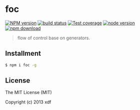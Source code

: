 # foc

[![NPM version][npm-image]][npm-url]
[![build status][travis-image]][travis-url]
[![Test coverage][coveralls-image]][coveralls-url]
[![node version][node-image]][node-url]
[![npm download][download-image]][download-url]

[npm-image]: https://img.shields.io/npm/v/foc.svg?style=flat-square
[npm-url]: https://npmjs.org/package/foc
[travis-image]: https://img.shields.io/travis/xudafeng/foc.svg?style=flat-square
[travis-url]: https://travis-ci.org/xudafeng/foc
[coveralls-image]: https://img.shields.io/coveralls/xudafeng/foc.svg?style=flat-square
[coveralls-url]: https://coveralls.io/r/xudafeng/foc?branch=master
[node-image]: https://img.shields.io/badge/node.js-%3E=_0.10-green.svg?style=flat-square
[node-url]: http://nodejs.org/download/
[download-image]: https://img.shields.io/npm/dm/foc.svg?style=flat-square
[download-url]: https://npmjs.org/package/foc

> flow of control base on generators.

## Installment

```bash
$ npm i foc -g
```

## License

The MIT License (MIT)

Copyright (c) 2013 xdf
